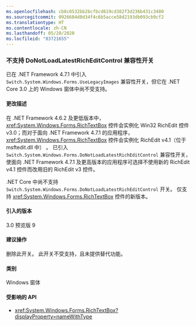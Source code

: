 ```yaml
---
ms.openlocfilehash: cb8c0532bb2bcfbcd619cd382f3d236b431c3480
ms.sourcegitcommit: 0926684d8d34f4c6b5acce58d2193db093cb9cf2
ms.translationtype: HT
ms.contentlocale: zh-CN
ms.lasthandoff: 05/20/2020
ms.locfileid: "83721655"
---
```

### <a name="donotloadlatestricheditcontrol-compatibility-switch-not-supported"></a>不支持 DoNotLoadLatestRichEditControl 兼容性开关

已在 .NET Framework 4.7.1 中引入 `Switch.System.Windows.Forms.UseLegacyImages` 兼容性开关，但它在 .NET Core 3.0 上的 Windows 窗体中尚不受支持。

#### <a name="change-description"></a>更改描述

在 .NET Framework 4.6.2 及更低版本中，<xref:System.Windows.Forms.RichTextBox> 控件会实例化 Win32 RichEdit 控件 v3.0；而对于面向 .NET Framework 4.7.1 的应用程序，<xref:System.Windows.Forms.RichTextBox> 控件会实例化 RichEdit v4.1（位于 msftedit.dll 中）  。 已引入 `Switch.System.Windows.Forms.DoNotLoadLatestRichEditControl` 兼容性开关，使面向 .NET Framework 4.7.1 及更高版本的应用程序可选择不使用新的 RichEdit v4.1 控件而改用旧的 RichEdit v3 控件。

.NET Core 中尚不支持 `Switch.System.Windows.Forms.DoNotLoadLatestRichEditControl` 开关。 仅支持 <xref:System.Windows.Forms.RichTextBox> 控件的新版本。

#### <a name="version-introduced"></a>引入的版本

3.0 预览版 9

#### <a name="recommended-action"></a>建议操作

删除此开关。 此开关不受支持，且未提供替代功能。

#### <a name="category"></a>类别

Windows 窗体

#### <a name="affected-apis"></a>受影响的 API

- <xref:System.Windows.Forms.RichTextBox?displayProperty=nameWithType>

<!-- 

#### Affected APIs

-  `T:System.Windows.Forms.RichTextBox` 

-->
